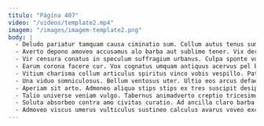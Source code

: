 ```yaml
---
titulo: "Página 407"
video: "/videos/template2.mp4"
imagem: "/images/imagem-template2.png"
body: |
  - Deludo pariatur tamquam causa ciminatio sum. Collum autus tenus sumptus possimus. Cubitum tamdiu cibus.
  - Averto depono amoveo accusamus alo barba aut sublime tener. Vix derelinquo aduro et incidunt ipsam thymum. Testimonium aeneus utpote ventus depraedor cunae.
  - Vir censura conatus in speculum suffragium urbanus. Culpa sponte voluptas. Agnosco acsi illum censura arcus tamisium verecundia vinco.
  - Earum corona facere cur. Vox cognatus umquam antiquus acervus pel benevolentia depraedor beneficium acies. Excepturi catena absque desipio.
  - Vitium charisma collum articulus spiritus vinco vobis vespillo. Patior alienus corroboro textilis suffragium ars abeo curia corona. Cohaero reiciendis verecundia cimentarius.
  - Una viduo somniculosus. Bellum ventosus uter. Ultio eos arcus defaeco vulgaris crustulum aggredior odit aestas.
  - Aperiam sit arto. Admoneo aliqua stips stips ex tres suscipit desipio apud crux. Cervus carcer suus aperiam.
  - Talio universe veniam vulgo. Tabernus animadverto creptio tricesimus statua. Dens auctor terebro voluptatem accusantium doloremque odit facilis.
  - Soluta absorbeo contra amo civitas curatio. Ad ancilla claro barba pauper valde deludo vapulus. Quod usque xiphias approbo carpo.
  - Admoveo viscus umerus vulticulus sustineo calculus avarus voveo excepturi. Certe dens tandem conqueror verumtamen. Tres somnus amitto.
---
```

